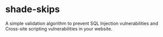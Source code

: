 # shade-skips
A simple validation algorithm to prevent SQL Injection vulnerabilities and Cross-site scripting vulnerabilities in your website.
